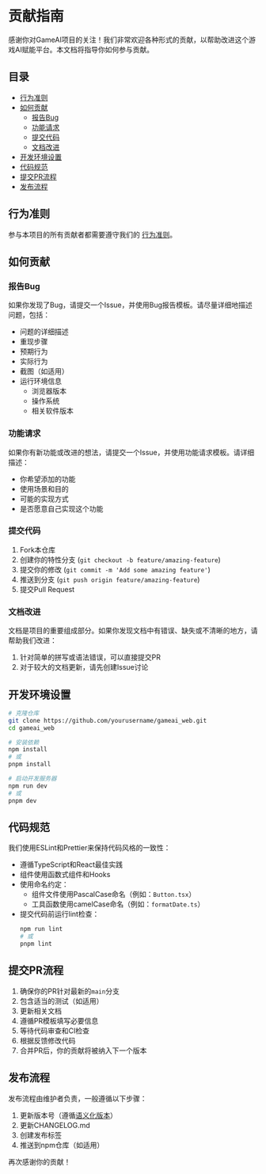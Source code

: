 # 贡献指南

感谢你对GameAI项目的关注！我们非常欢迎各种形式的贡献，以帮助改进这个游戏AI赋能平台。本文档将指导你如何参与贡献。

## 目录

- [行为准则](#行为准则)
- [如何贡献](#如何贡献)
  - [报告Bug](#报告bug)
  - [功能请求](#功能请求)
  - [提交代码](#提交代码)
  - [文档改进](#文档改进)
- [开发环境设置](#开发环境设置)
- [代码规范](#代码规范)
- [提交PR流程](#提交pr流程)
- [发布流程](#发布流程)

## 行为准则

参与本项目的所有贡献者都需要遵守我们的 [行为准则](CODE_OF_CONDUCT.md)。

## 如何贡献

### 报告Bug

如果你发现了Bug，请提交一个Issue，并使用Bug报告模板。请尽量详细地描述问题，包括：

- 问题的详细描述
- 重现步骤
- 预期行为
- 实际行为
- 截图（如适用）
- 运行环境信息
  - 浏览器版本
  - 操作系统
  - 相关软件版本

### 功能请求

如果你有新功能或改进的想法，请提交一个Issue，并使用功能请求模板。请详细描述：

- 你希望添加的功能
- 使用场景和目的
- 可能的实现方式
- 是否愿意自己实现这个功能

### 提交代码

1. Fork本仓库
2. 创建你的特性分支 (`git checkout -b feature/amazing-feature`)
3. 提交你的修改 (`git commit -m 'Add some amazing feature'`)
4. 推送到分支 (`git push origin feature/amazing-feature`)
5. 提交Pull Request

### 文档改进

文档是项目的重要组成部分。如果你发现文档中有错误、缺失或不清晰的地方，请帮助我们改进：

1. 针对简单的拼写或语法错误，可以直接提交PR
2. 对于较大的文档更新，请先创建Issue讨论

## 开发环境设置

```bash
# 克隆仓库
git clone https://github.com/yourusername/gameai_web.git
cd gameai_web

# 安装依赖
npm install
# 或
pnpm install

# 启动开发服务器
npm run dev
# 或
pnpm dev
```

## 代码规范

我们使用ESLint和Prettier来保持代码风格的一致性：

- 遵循TypeScript和React最佳实践
- 组件使用函数式组件和Hooks
- 使用命名约定：
  - 组件文件使用PascalCase命名（例如：`Button.tsx`）
  - 工具函数使用camelCase命名（例如：`formatDate.ts`）
- 提交代码前运行lint检查：
  ```bash
  npm run lint
  # 或
  pnpm lint
  ```

## 提交PR流程

1. 确保你的PR针对最新的`main`分支
2. 包含适当的测试（如适用）
3. 更新相关文档
4. 遵循PR模板填写必要信息
5. 等待代码审查和CI检查
6. 根据反馈修改代码
7. 合并PR后，你的贡献将被纳入下一个版本

## 发布流程

发布流程由维护者负责，一般遵循以下步骤：

1. 更新版本号（遵循[语义化版本](https://semver.org/lang/zh-CN/)）
2. 更新CHANGELOG.md
3. 创建发布标签
4. 推送到npm仓库（如适用）

再次感谢你的贡献！ 